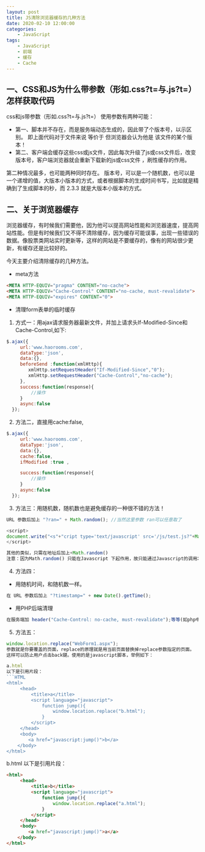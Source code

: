 ```yaml
---
layout: post
title: JS清除浏览器缓存的几种方法
date: 2020-02-10 12:00:00
categories:
    - JavaScript
tags:
    - JavaScript
    - 前端
    - 缓存
    - Cache
---
```


## 一、CSS和JS为什么带参数（形如.css?t=与.js?t=）怎样获取代码

css和js带参数（形如.css?t=与.js?t=） 
使用参数有两种可能： 
- 第一、脚本并不存在，而是服务端动态生成的，因此带了个版本号，以示区别。 即上面代码对于文件来说 等价于 但浏览器会认为他是 该文件的某个版本！ 
- 第二、客户端会缓存这些css或js文件，因此每次升级了js或css文件后，改变版本号，客户端浏览器就会重新下载新的js或css文件 ，刷性缓存的作用。 

第二种情况最多，也可能两种同时存在。 
版本号，可以是一个随机数，也可以是一个递增的值，大版本小版本的方式，或者根据脚本的生成时间书写，比如就是精确到了生成脚本的秒，而 2.3.3 就是大版本小版本的方式。

## 二、关于浏览器缓存

浏览器缓存，有时候我们需要他，因为他可以提高网站性能和浏览器速度，提高网站性能。但是有时候我们又不得不清除缓存，因为缓存可能误事，出现一些错误的数据。像股票类网站实时更新等，这样的网站是不要缓存的，像有的网站很少更新，有缓存还是比较好的。

今天主要介绍清除缓存的几种方法。

- meta方法

```HTML
<META HTTP-EQUIV="pragma" CONTENT="no-cache"> 
<META HTTP-EQUIV="Cache-Control" CONTENT="no-cache, must-revalidate"> 
<META HTTP-EQUIV="expires" CONTENT="0">
```

- 清理form表单的临时缓存 
1. 方式一：用ajax请求服务器最新文件，并加上请求头If-Modified-Since和Cache-Control,如下:

```javascript
$.ajax({
     url:'www.haorooms.com',
     dataType:'json',
     data:{},
     beforeSend :function(xmlHttp){ 
        xmlHttp.setRequestHeader("If-Modified-Since","0"); 
        xmlHttp.setRequestHeader("Cache-Control","no-cache");
     },
     success:function(response){
         //操作
     }
     async:false
  });
```

2. 方法二，直接用cache:false,

```javascript
$.ajax({
     url:'www.haorooms.com',
     dataType:'json',
     data:{},
     cache:false, 
     ifModified :true ,

     success:function(response){
         //操作
     }
     async:false
  });
```

3. 方法三：用随机数，随机数也是避免缓存的一种很不错的方法！

```javascript
URL 参数后加上 "?ran=" + Math.random(); //当然这里参数 ran可以任意取了

<script> 
document.write("<s"+"cript type='text/javascript' src='/js/test.js?"+Math.random()+"'></scr"+"ipt>"); 
</script>

其他的类似，只需在地址后加上+Math.random() 
注意：因为Math.random() 只能在Javascript 下起作用，故只能通过Javascript的调用才可以
```
 
4. 方法四：
- 用随机时间，和随机数一样。

```javascript
在 URL 参数后加上 "?timestamp=" + new Date().getTime();
```
- 用PHP后端清理

```javascript
在服务端加 header("Cache-Control: no-cache, must-revalidate");等等(如php中)
```

5. 方法五：
```javascript
window.location.replace("WebForm1.aspx");   
参数就是你要覆盖的页面，replace的原理就是用当前页面替换掉replace参数指定的页面。   
这样可以防止用户点击back键。使用的是javascript脚本，举例如下： 

a.html 
以下是引用片段： 
```HTML
<html> 
     <head> 
         <title>a</title>      
         <script language="javascript"> 
             function jump(){ 
                 window.location.replace("b.html"); 
             } 
         </script> 
     </head> 
     <body> 
        <a href="javascript:jump()">b</a> 
    </body> 
</html>  
```
b.html 
以下是引用片段： 

```HTML
<html> 
     <head> 
         <title>b</title>      
         <script language="javascript"> 
             function jump(){ 
                 window.location.replace("a.html"); 
             } 
         </script> 
     </head> 
     <body> 
        <a href="javascript:jump()">a</a> 
    </body> 
</html>
```
